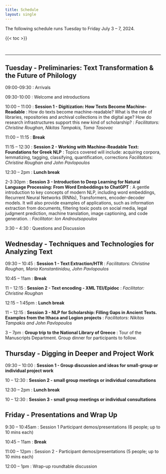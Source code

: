 ```yaml
---
title: Schedule
layout: single
---
```


The following schedule runs Tuesday to Friday July 3 – 7, 2024. 

{{< toc >}}

<br>

***********

## Tuesday - Preliminaries: Text Transformation & the Future of Philology 

<span class="color">09:00-09:30</span>
: Arrivals

<span class="color">09:30-10:00</span>
: Welcome and introductions 

<span class="color">10:00 – 11:00</span>
: **Session 1 - Digitization: How Texts Become Machine-Readable**
: How do texts become machine-readable? What is the role of libraries, repositories and archival collections in the digital age? How do research infrastructures support this new kind of scholarship? 
: *Facilitators: Christine Roughan, Nikitas Tampakis, Toma Tasovac*

<span class="color">11:00 – 11:15</span>
: **Break**

<span class="color">11:15 – 12:30</span>
: **Session 2 - Working with Machine-Readable Text: Foundations for Greek NLP**
: Topics covered will include: acquiring corpora, lemmatizing, tagging, classifying, quantification, corrections
 *Facilitators: Christine Roughan and John Pavlopoulos*

<span class="color">12:30 – 2pm</span>
: **Lunch break**

<span class="color">2-3:30pm</span>
: **Session 3 - Introduction to Deep Learning for Natural Language Processing: From Word Embeddings to ChatGPT**
: A gentle introduction to key concepts of modern NLP, including word embeddings, Recurrent Neural Networks (RNNs), Transformers, encoder-decoder models. It will also provide examples of applications, such as information extraction from documents, filtering toxic posts on social media, legal judgment prediction, machine translation, image captioning, and code generation.
: *Facilitator: Ion Androutsopoulos*

<span class="color">3:30 – 4:30</span>
: Questions and Discussion

## Wednesday - Techniques and Technologies for Analyzing Text

<span class="color">09:30 – 10:45</span>
: **Session 1 - Text Extraction/HTR**
: *Facilitators: Christine Roughan, Maria Konstantinidou, John Pavlopoulos*

<span class="color">10:45 – 11am</span>
: **Break**

<span class="color">11 – 12:15</span>
: **Session 2 - Text encoding - XML TEI/Epidoc**
:  *Facilitator: Christine Roughan*

<span class="color">12:15 – 1:45pm</span>
: **Lunch break**

<span class="color">11 – 12:15</span>
: **Session 3 - NLP for Scholarship: Filling Gaps in Ancient Texts. Examples from the Ithaca and Logion projects**
:  *Facilitators: Nikitas Tampakis and John Pavlopoulos*

<span class="color">3 – 7pm</span>
: **Group trip to the National Library of Greece**
: Tour of the Manuscripts Department. Group dinner for participants to follow. 

## Thursday - Digging in Deeper and Project Work 

<span class="color">09:30 – 10:00</span>
: **Session 1 - Group discussion and ideas for small-group or individual project work**

<span class="color">10 – 12:30</span>
: **Session 2 - small group meetings or individual consultations**

<span class="color">12:30 – 2pm</span>
: **Lunch break**

<span class="color">10 – 12:30</span>
: **Session 3 - small group meetings or individual consultations**

## Friday - Presentations and Wrap Up 

<span class="color">9:30 – 10:45am</span>
: Session 1 Participant demos/presentations (6 people; up to 10 mins each)

<span class="color">10:45 – 11am</span>
: **Break**

<span class="color">11:00 – 12pm</span>
: Session 2 - Participant demos/presentations (5 people; up to 10 mins each)

<span class="color">12:00 – 1pm</span>
: Wrap-up roundtable discussion


